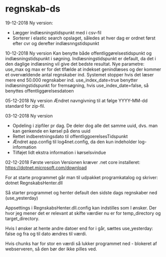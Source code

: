 # regnskab-ds

19-12-2018 Ny version: 
- Lægger indlæsningstidspunkt med i csv-fil
- Sorterer i elastic search opslaget, således at hver dag er ordnet først efter cvr og derefter indlæsnngstidspunkt 

10-12-2018 Ny version
Kan benytte både offentliggørelsestidspunkt og indlæsningstidspunkt i søgning. Indlæsningstidspunkt er default, da det i den daglige indlæsning vil give det bedste resultat.
Nye parametre:
        <add key="use_max"           value="true"/>
        <add key="use_index_date"    value="true"/>
        <add key="max"               value="50000"/>
use_max og max er for det tlfælde at indekset genindlæses og der kommer et overvældende antal regnskaber ind. Systemet stopper hvis det læser mere end 50.000 regnskaber ind. 
use_index_date=true benytter indlæsningstidspunkt for fremsøgning, hvis use_index_date=false, så benyttes offentliggørelsesdatoen

05-12-2018 Ny version
Ændret navngivning til at følge YYYY-MM-dd standard for zip-fil.

03-12-2018 Ny version

- Opdeling i zipfiler pr dag. De deler dog alle det samme uuid, dvs. man kan genkende en kørsel på dens uuid
- Rettet indberetningsdato til offentliggoerelsesTidspunkt
- Ændret app.config til log4net.config, da den kun indeholder log-information
- Tilføjet lidt ekstra information i kørselsvindue 

02-12-2018 Første version
Versionen kræver .net core installeret: https://dotnet.microsoft.com/download

For at starte programmet går man til udpakket programkatalog og skriver: 
dotnet RegnskabsHenter.dll

Så starter programmet og henter default den sidste dags regnskaber ned (use_yesterday)

Appsettings i RegnskabsHenter.dll.config kan indstilles som I ønsker.
Der hvor jeg mener det er relevant at skifte værdier nu er for temp_directory og target_directory.

Hvis I ønsker at hente andre datoer end for i går, sættes use_yesterday: false og fra og til dato ændres til værdi. 

Hvis chunks har for stor en værdi så lukker programmet ned - blokeret af webserveren, så den bør der ikke pilles ved. 

 <appSettings>
        <add key="temp_directory"    value= "\\localhost\c$\temp\"/>
        <add key="target_directory"  value= "\\localhost\c$\result\"/>
        <add key="name_of_run"       value= "Regnskabskoersel"/>
        <add key="chunks"            value="70"/>
        <add key="page_size"         value="2000"/>
        <add key="base_uri"          value="http://distribution.virk.dk" />
        <add key="start_date"        value="29-11-2018" />
        <add key="end_date"         value="02-12-2018" />
        <add key="use_yesterday"     value="true"/>
    </appSettings>